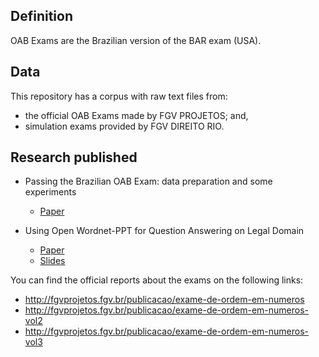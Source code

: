 
## Definition

OAB Exams are the Brazilian version of the BAR exam (USA).

## Data

This repository has a corpus with raw text files from:

+ the official OAB Exams made by FGV PROJETOS; and,
+ simulation exams provided by FGV DIREITO RIO.

## Research published

+ Passing the Brazilian OAB Exam: data preparation and some
  experiments
  
  + [Paper](https://arxiv.org/abs/1712.05128)

+ Using Open Wordnet-PPT for Question Answering on Legal Domain
 
  + [Paper](http://compling.hss.ntu.edu.sg/events/2018-gwc/pdfs/GWC2018_paper_59.pdf)
  + [Slides](http://compling.hss.ntu.edu.sg/events/2018-gwc/presentations/GWC2018_59.pdf)


You can find the official reports about the exams on the following
links:

- http://fgvprojetos.fgv.br/publicacao/exame-de-ordem-em-numeros
- http://fgvprojetos.fgv.br/publicacao/exame-de-ordem-em-numeros-vol2
- http://fgvprojetos.fgv.br/publicacao/exame-de-ordem-em-numeros-vol3

